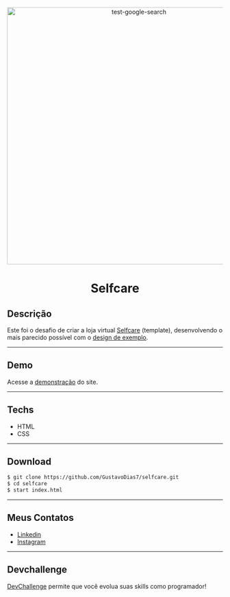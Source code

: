 <br />
<p align="center">
 
   <img src="https://i.ibb.co/zspMspk/test-google-search.gif" alt="test-google-search" border="0" width="600">

  <h1 align="center">Selfcare</h1>

</p>

## Descrição
Este foi o desafio de criar a loja virtual <a href="https://github.com/thaysagomes/selfcare">Selfcare</a> (template), desenvolvendo o mais parecido possível com o <a href="./design/desktop.png">design de exemplo</a>.
___

## Demo
Acesse a <a href="https://gustavodias7.github.io/selfcare/">demonstração</a> do site.
___

## Techs
- HTML
- CSS
___

## Download
```bash
$ git clone https://github.com/GustavoDias7/selfcare.git
$ cd selfcare
$ start index.html
```
___

## Meus Contatos
- <a href="https://www.linkedin.com/in/gustavo-dias-3100211b6/">Linkedin</a>
- <a href="https://www.instagram.com/gugadias__/">Instagram</a>
___

## Devchallenge 
<a href="https://devchallenge.now.sh/">DevChallenge</a> permite que você evolua suas skills como programador!
